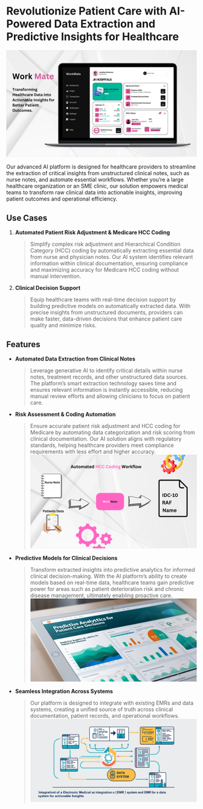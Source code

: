 # Revolutionize Patient Care with AI-Powered Data Extraction and Predictive Insights for Healthcare

![image hero](../blog-image/blog-5/blog-5-dash.png)

Our advanced AI platform is designed for healthcare providers to streamline the extraction of critical insights from unstructured clinical notes, such as nurse notes, and automate essential workflows. Whether you’re a large healthcare organization or an SME clinic, our solution empowers medical teams to transform raw clinical data into actionable insights, improving patient outcomes and operational efficiency.

## Use Cases

1. **Automated Patient Risk Adjustment & Medicare HCC Coding**
   >Simplify complex risk adjustment and Hierarchical Condition Category (HCC) coding by automatically extracting essential data from nurse and physician notes. Our AI system identifies relevant information within clinical documentation, ensuring compliance and maximizing accuracy for Medicare HCC coding without manual intervention.
2. **Clinical Decision Support**
   >Equip healthcare teams with real-time decision support by building predictive models on automatically extracted data. With precise insights from unstructured documents, providers can make faster, data-driven decisions that enhance patient care quality and minimize risks.

## Features

- **Automated Data Extraction from Clinical Notes**
  >Leverage generative AI to identify critical details within nurse notes, treatment records, and other unstructured data sources. The platform’s smart extraction technology saves time and ensures relevant information is instantly accessible, reducing manual review efforts and allowing clinicians to focus on patient care.

- **Risk Assessment & Coding Automation**
  >Ensure accurate patient risk adjustment and HCC coding for Medicare by automating data categorization and risk scoring from clinical documentation. Our AI solution aligns with regulatory standards, helping healthcare providers meet compliance requirements with less effort and higher accuracy.![image 2](../blog-image/blog-5/blog-5-p5.png)

- **Predictive Models for Clinical Decisions**
  >Transform extracted insights into predictive analytics for informed clinical decision-making. With the AI platform’s ability to create models based on real-time data, healthcare teams gain predictive power for areas such as patient deterioration risk and chronic disease management, ultimately enabling proactive care.![image 3](../blog-image/blog-5/blog-5-p3.png)
- **Seamless Integration Across Systems**
  >Our platform is designed to integrate with existing EMRs and data systems, creating a unified source of truth across clinical documentation, patient records, and operational workflows.![image 4](../blog-image/blog-5/blog-5-p4.png)


